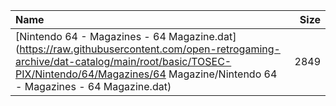 |Name|Size|
|:---|---:|
|[Nintendo 64 - Magazines - 64 Magazine.dat](https://raw.githubusercontent.com/open-retrogaming-archive/dat-catalog/main/root/basic/TOSEC-PIX/Nintendo/64/Magazines/64 Magazine/Nintendo 64 - Magazines - 64 Magazine.dat)|2849|
